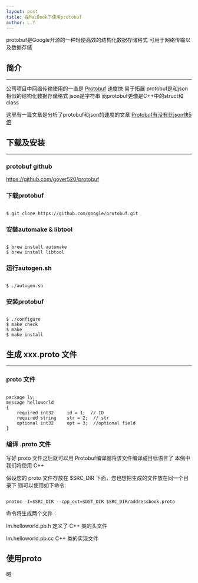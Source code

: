 ```yaml
---
layout: post
title: 在MacBook下使用protobuf
author: L.Y
---
```


protobuf是Google开源的一种轻便高效的结构化数据存储格式 可用于网络传输以及数据存储

## 简介
-----

公司项目中网络传输使用的一直是 [Protobuf](https://github.com/gover520/protobuf) 速度快 易于拓展
protobuf是和json相似的结构化数据存储格式 json是字符串 而protobuf更像是C++中的struct和class

这里有一篇文章是分析了protobuf和json的速度的文章 [Protobuf有没有比json快5倍](http://www.sohu.com/a/136487507_505779)


## 下载及安装
-----

### protobuf github
https://github.com/gover520/protobuf

### 下载protobuf
<pre><code>
$ git clone https://github.com/google/protobuf.git 
</code></pre>

### 安装automake & libtool
<pre><code>
$ brew install automake  
$ brew install libtool
</code></pre>

### 运行autogen.sh
<pre><code>
$ ./autogen.sh
</code></pre>

### 安装protobuf
<pre><code>
$ ./configure  
$ make check  
$ make  
$ make install 
</code></pre>

## 生成 xxx.proto 文件
-----
### proto 文件
<pre><code>
package ly; 
message helloworld 
{ 
	required int32     id = 1;  // ID 
	required string    str = 2;  // str 
	optional int32     opt = 3;  //optional field 
}
</code></pre>

### 编译 .proto 文件
写好 proto 文件之后就可以用 Protobuf编译器将该文件编译成目标语言了 本例中我们将使用 C++

假设您的 proto 文件存放在 $SRC_DIR 下面，您也想把生成的文件放在同一个目录下 则可以使用如下命令:

<pre><code>
protoc -I=$SRC_DIR --cpp_out=$DST_DIR $SRC_DIR/addressbook.proto
</code></pre>

命令将生成两个文件：

lm.helloworld.pb.h 定义了 C++ 类的头文件

lm.helloworld.pb.cc C++ 类的实现文件

## 使用proto

略